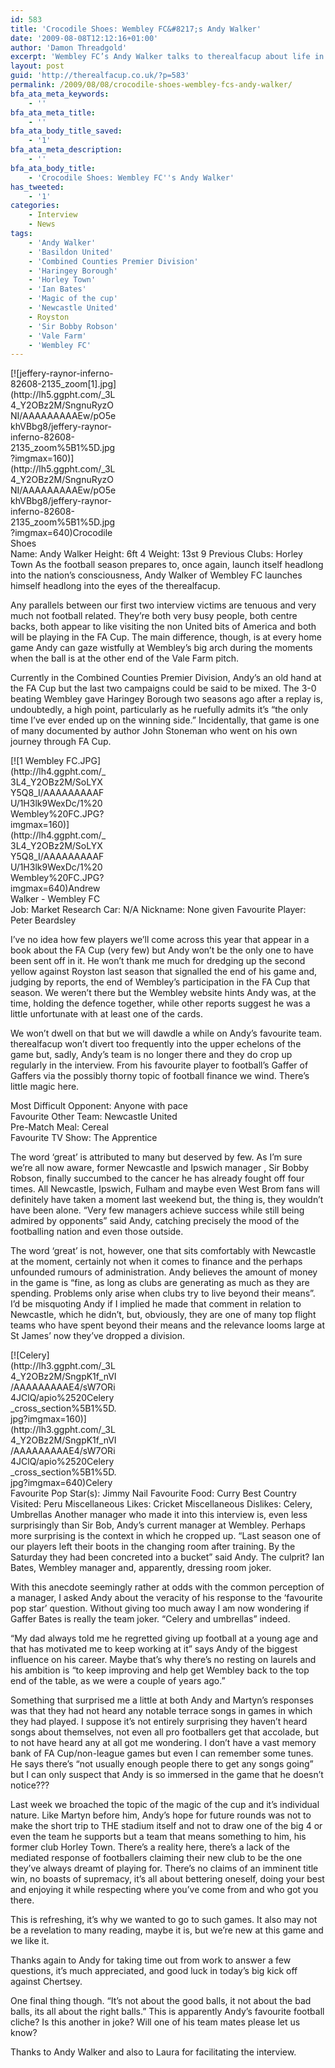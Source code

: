 ```yaml
---
id: 583
title: 'Crocodile Shoes: Wembley FC&#8217;s Andy Walker'
date: '2009-08-08T12:12:16+01:00'
author: 'Damon Threadgold'
excerpt: 'Wembley FC’s Andy Walker talks to therealfacup about life in the shadow of the famous arches.'
layout: post
guid: 'http://therealfacup.co.uk/?p=583'
permalink: /2009/08/08/crocodile-shoes-wembley-fcs-andy-walker/
bfa_ata_meta_keywords:
    - ''
bfa_ata_meta_title:
    - ''
bfa_ata_body_title_saved:
    - '1'
bfa_ata_meta_description:
    - ''
bfa_ata_body_title:
    - 'Crocodile Shoes: Wembley FC''s Andy Walker'
has_tweeted:
    - '1'
categories:
    - Interview
    - News
tags:
    - 'Andy Walker'
    - 'Basildon United'
    - 'Combined Counties Premier Division'
    - 'Haringey Borough'
    - 'Horley Town'
    - 'Ian Bates'
    - 'Magic of the cup'
    - 'Newcastle United'
    - Royston
    - 'Sir Bobby Robson'
    - 'Vale Farm'
    - 'Wembley FC'
---
```


<div class="wp-caption alignleft" style="width: 170px">[![jeffery-raynor-inferno-82608-2135_zoom[1].jpg](http://lh5.ggpht.com/_3L4_Y2OBz2M/SngnuRyzONI/AAAAAAAAAEw/pO5ekhVBbg8/jeffery-raynor-inferno-82608-2135_zoom%5B1%5D.jpg?imgmax=160)](http://lh5.ggpht.com/_3L4_Y2OBz2M/SngnuRyzONI/AAAAAAAAAEw/pO5ekhVBbg8/jeffery-raynor-inferno-82608-2135_zoom%5B1%5D.jpg?imgmax=640)Crocodile Shoes

</div>Name: Andy Walker  
Height: 6ft 4  
Weight: 13st 9  
Previous Clubs: Horley Town As the football season prepares to, once again, launch itself headlong into the nation’s consciousness, Andy Walker of Wembley FC launches himself headlong into the eyes of the therealfacup.

Any parallels between our first two interview victims are tenuous and very much not football related. They’re both very busy people, both centre backs, both appear to like visiting the non United bits of America and both will be playing in the FA Cup. The main difference, though, is at every home game Andy can gaze wistfully at Wembley’s big arch during the moments when the ball is at the other end of the Vale Farm pitch.

Currently in the Combined Counties Premier Division, Andy’s an old hand at the FA Cup but the last two campaigns could be said to be mixed. The 3-0 beating Wembley gave Haringey Borough two seasons ago after a replay is, undoubtedly, a high point, particularly as he ruefully admits it’s “the only time I’ve ever ended up on the winning side.” Incidentally, that game is one of many documented by author John Stoneman who went on his own journey through FA Cup.

<div class="wp-caption alignleft" style="width: 154px">[![1 Wembley FC.JPG](http://lh4.ggpht.com/_3L4_Y2OBz2M/SoLYXY5Q8_I/AAAAAAAAAFU/1H3lk9WexDc/1%20Wembley%20FC.JPG?imgmax=160)](http://lh4.ggpht.com/_3L4_Y2OBz2M/SoLYXY5Q8_I/AAAAAAAAAFU/1H3lk9WexDc/1%20Wembley%20FC.JPG?imgmax=640)Andrew Walker - Wembley FC

</div>Job: Market Research  
Car: N/A  
Nickname: None given  
Favourite Player: Peter Beardsley

I’ve no idea how few players we’ll come across this year that appear in a book about the FA Cup (very few) but Andy won’t be the only one to have been sent off in it. He won’t thank me much for dredging up the second yellow against Royston last season that signalled the end of his game and, judging by reports, the end of Wembley’s participation in the FA Cup that season. We weren’t there but the Wembley website hints Andy was, at the time, holding the defence together, while other reports suggest he was a little unfortunate with at least one of the cards.

We won’t dwell on that but we will dawdle a while on Andy’s favourite team. therealfacup won’t divert too frequently into the upper echelons of the game but, sadly, Andy’s team is no longer there and they do crop up regularly in the interview. From his favourite player to football’s Gaffer of Gaffers via the possibly thorny topic of football finance we wind. There’s little magic here.

Most Difficult Opponent: Anyone with pace  
Favourite Other Team: Newcastle United  
Pre-Match Meal: Cereal  
Favourite TV Show: The Apprentice

The word ‘great’ is attributed to many but deserved by few. As I’m sure we’re all now aware, former Newcastle and Ipswich manager , Sir Bobby Robson, finally succumbed to the cancer he has already fought off four times. All Newcastle, Ipswich, Fulham and maybe even West Brom fans will definitely have taken a moment last weekend but, the thing is, they wouldn’t have been alone. “Very few managers achieve success while still being admired by opponents” said Andy, catching precisely the mood of the footballing nation and even those outside.

The word ‘great’ is not, however, one that sits comfortably with Newcastle at the moment, certainly not when it comes to finance and the perhaps unfounded rumours of administration. Andy believes the amount of money in the game is “fine, as long as clubs are generating as much as they are spending. Problems only arise when clubs try to live beyond their means”. I’d be misquoting Andy if I implied he made that comment in relation to Newcastle, which he didn’t, but, obviously, they are one of many top flight teams who have spent beyond their means and the relevance looms large at St James’ now they’ve dropped a division.

<div class="wp-caption alignleft" style="width: 170px">[![Celery](http://lh3.ggpht.com/_3L4_Y2OBz2M/SngpK1f_nVI/AAAAAAAAAE4/sW7ORi4JClQ/apio%2520Celery_cross_section%5B1%5D.jpg?imgmax=160)](http://lh3.ggpht.com/_3L4_Y2OBz2M/SngpK1f_nVI/AAAAAAAAAE4/sW7ORi4JClQ/apio%2520Celery_cross_section%5B1%5D.jpg?imgmax=640)Celery

</div>Favourite Pop Star(s): Jimmy Nail  
Favourite Food: Curry  
Best Country Visited: Peru  
Miscellaneous Likes: Cricket  
Miscellaneous Dislikes: Celery, Umbrellas Another manager who made it into this interview is, even less surprisingly than Sir Bob, Andy’s current manager at Wembley. Perhaps more surprising is the context in which he cropped up. “Last season one of our players left their boots in the changing room after training. By the Saturday they had been concreted into a bucket” said Andy. The culprit? Ian Bates, Wembley manager and, apparently, dressing room joker.

With this anecdote seemingly rather at odds with the common perception of a manager, I asked Andy about the veracity of his response to the ‘favourite pop star’ question. Without giving too much away I am now wondering if Gaffer Bates is really the team joker. “Celery and umbrellas” indeed.

“My dad always told me he regretted giving up football at a young age and that has motivated me to keep working at it” says Andy of the biggest influence on his career. Maybe that’s why there’s no resting on laurels and his ambition is “to keep improving and help get Wembley back to the top end of the table, as we were a couple of years ago.”

Something that surprised me a little at both Andy and Martyn’s responses was that they had not heard any notable terrace songs in games in which they had played. I suppose it’s not entirely surprising they haven’t heard songs about themselves, not even all pro footballers get that accolade, but to not have heard any at all got me wondering. I don’t have a vast memory bank of FA Cup/non-league games but even I can remember some tunes. He says there’s “not usually enough people there to get any songs going” but I can only suspect that Andy is so immersed in the game that he doesn’t notice???

Last week we broached the topic of the magic of the cup and it’s individual nature. Like Martyn before him, Andy’s hope for future rounds was not to make the short trip to THE stadium itself and not to draw one of the big 4 or even the team he supports but a team that means something to him, his former club Horley Town. There’s a reality here, there’s a lack of the mediated response of footballers claiming their new club to be the one they’ve always dreamt of playing for. There’s no claims of an imminent title win, no boasts of supremacy, it’s all about bettering oneself, doing your best and enjoying it while respecting where you’ve come from and who got you there.

This is refreshing, it’s why we wanted to go to such games. It also may not be a revelation to many reading, maybe it is, but we’re new at this game and we like it.

Thanks again to Andy for taking time out from work to answer a few questions, it’s much appreciated, and good luck in today’s big kick off against Chertsey.

One final thing though. “It’s not about the good balls, it not about the bad balls, its all about the right balls.” This is apparently Andy’s favourite football cliche? Is this another in joke? Will one of his team mates please let us know?

Thanks to Andy Walker and also to Laura for facilitating the interview.